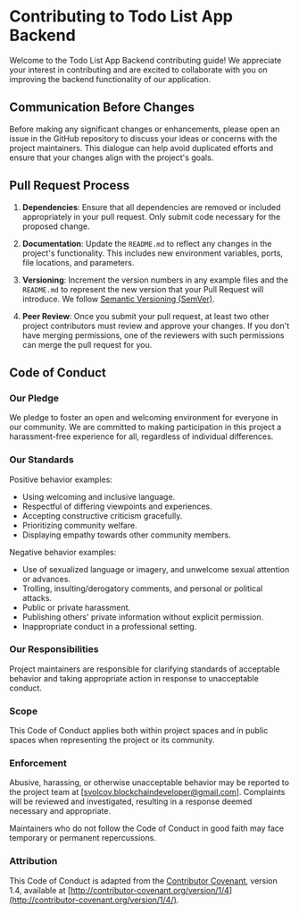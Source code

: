 # Contributing to Todo List App Backend

Welcome to the Todo List App Backend contributing guide! We appreciate your interest in contributing and are excited to collaborate with you on improving the backend functionality of our application.

## Communication Before Changes

Before making any significant changes or enhancements, please open an issue in the GitHub repository to discuss your ideas or concerns with the project maintainers. This dialogue can help avoid duplicated efforts and ensure that your changes align with the project's goals.

## Pull Request Process

1. **Dependencies**: Ensure that all dependencies are removed or included appropriately in your pull request. Only submit code necessary for the proposed change.

2. **Documentation**: Update the `README.md` to reflect any changes in the project's functionality. This includes new environment variables, ports, file locations, and parameters.

3. **Versioning**: Increment the version numbers in any example files and the `README.md` to represent the new version that your Pull Request will introduce. We follow [Semantic Versioning (SemVer)](http://semver.org/).

4. **Peer Review**: Once you submit your pull request, at least two other project contributors must review and approve your changes. If you don't have merging permissions, one of the reviewers with such permissions can merge the pull request for you.

## Code of Conduct

### Our Pledge

We pledge to foster an open and welcoming environment for everyone in our community. We are committed to making participation in this project a harassment-free experience for all, regardless of individual differences.

### Our Standards

Positive behavior examples:
- Using welcoming and inclusive language.
- Respectful of differing viewpoints and experiences.
- Accepting constructive criticism gracefully.
- Prioritizing community welfare.
- Displaying empathy towards other community members.

Negative behavior examples:
- Use of sexualized language or imagery, and unwelcome sexual attention or advances.
- Trolling, insulting/derogatory comments, and personal or political attacks.
- Public or private harassment.
- Publishing others' private information without explicit permission.
- Inappropriate conduct in a professional setting.

### Our Responsibilities

Project maintainers are responsible for clarifying standards of acceptable behavior and taking appropriate action in response to unacceptable conduct.

### Scope

This Code of Conduct applies both within project spaces and in public spaces when representing the project or its community.

### Enforcement

Abusive, harassing, or otherwise unacceptable behavior may be reported to the project team at [svolcov.blockchaindeveloper@gmail.com]. Complaints will be reviewed and investigated, resulting in a response deemed necessary and appropriate.

Maintainers who do not follow the Code of Conduct in good faith may face temporary or permanent repercussions.

### Attribution

This Code of Conduct is adapted from the [Contributor Covenant](http://contributor-covenant.org), version 1.4, available at [http://contributor-covenant.org/version/1/4](http://contributor-covenant.org/version/1/4/).

